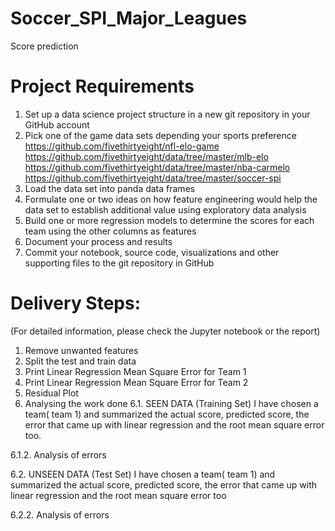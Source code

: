 # Soccer_SPI_Major_Leagues
Score prediction 

# Project Requirements
1. Set up a data science project structure in a new git repository in your GitHub account
2. Pick one of the game data sets depending your sports preference
https://github.com/fivethirtyeight/nfl-elo-game 
https://github.com/fivethirtyeight/data/tree/master/mlb-elo 
https://github.com/fivethirtyeight/data/tree/master/nba-carmelo 
https://github.com/fivethirtyeight/data/tree/master/soccer-spi 
3. Load the data set into panda data frames
4. Formulate one or two ideas on how feature engineering would help the data set to establish additional value using exploratory data analysis
5. Build one or more regression models to determine the scores for each team using the other columns as features
6. Document your process and results
7. Commit your notebook, source code, visualizations and other supporting files to the git repository in GitHub

# Delivery Steps:
(For detailed information, please check the Jupyter notebook or the report)
1. Remove unwanted features
2. Split the test and train data
3. Print Linear Regression Mean Square Error for Team 1
4. Print Linear Regression Mean Square Error for Team 2
5. Residual Plot
6. Analysing the work done
6.1. SEEN DATA (Training Set)
I have chosen a team( team 1) and summarized the actual score, predicted score, the error that came up with linear regression and the root mean square error too.

6.1.2. Analysis of errors

6.2. UNSEEN DATA (Test Set)
I have chosen a team( team 1) and summarized the actual score, predicted score, the error that came up with linear regression and the root mean square error too

6.2.2. Analysis of errors


